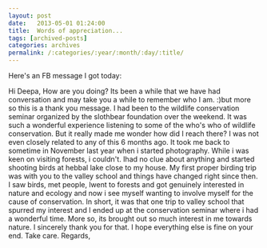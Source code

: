 ```yaml
---
layout: post
date:	2013-05-01 01:24:00
title:  Words of appreciation...
tags: [archived-posts]
categories: archives
permalink: /:categories/:year/:month/:day/:title/
---
```

Here's an FB message I got today:

Hi Deepa,
How are you doing? Its been a while that we have had conversation and may take you a while to remember who I am. :)but more so this is a thank you message. I had been to the wildlife conservation seminar organized by the slothbear foundation over the weekend. It was such a wonderful experience listening to some of the who's who of wildlife conservation. But it really made me wonder how did I reach there? I was not even closely related to any of this 6 months ago. It took me back to sometime in November last year when i started photography. While i was keen on visiting forests, i couldn't. Ihad no clue about anything and started shooting birds at hebbal lake close to my house. My first proper birding trip was with you to the valley school and things have changed right since then. I saw birds, met people, lwent to forests and got genuinely interested in nature and ecology and now i see myself wanting to involve myself for the cause of conservation. In short, it was that one trip to valley school that spurred my interest and l ended up at the conservation seminar where i had a wonderful time. More so, its brought out so much interest in me towards nature. I sincerely thank you for that. 
I hope everything else is fine on your end. Take care.
Regards,
